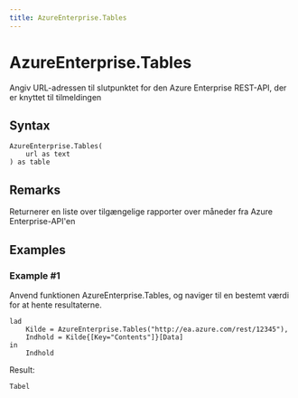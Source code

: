 ```yaml
---
title: AzureEnterprise.Tables
---
```


# AzureEnterprise.Tables


Angiv URL-adressen til slutpunktet for den Azure Enterprise REST-API, der er knyttet til tilmeldingen


## Syntax

```powerquery
AzureEnterprise.Tables(
    url as text
) as table
```


## Remarks

Returnerer en liste over tilgængelige rapporter over måneder fra Azure Enterprise-API'en


## Examples

### Example #1 
Anvend funktionen AzureEnterprise.Tables, og naviger til en bestemt værdi for at hente resultaterne.
```powerquery
lad
    Kilde = AzureEnterprise.Tables("http://ea.azure.com/rest/12345"),
    Indhold = Kilde{[Key="Contents"]}[Data]
in
    Indhold
```

Result: 
```powerquery
Tabel
```



